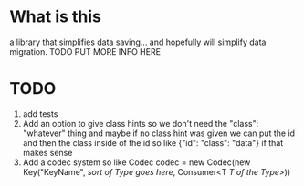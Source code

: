 # What is this
a library that simplifies data saving...
and hopefully will simplify data migration.
TODO PUT MORE INFO HERE

# TODO
1. add tests
2. Add an option to give class hints so we don't need the "class": "whatever" thing and maybe if no class hint was given we can put the id and then the class inside of the id so like {"id": "class": "data"} if that makes sense
3. Add a codec system so like Codec<SomeObject> codec = new Codec(new Key("KeyName", *sort of Type<T> goes here*, Consumer<T *T of the Type<T>*>))